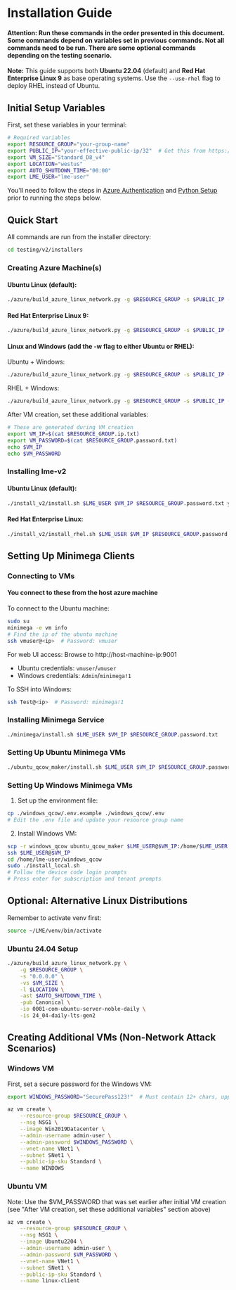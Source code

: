 # Installation Guide
#### Attention: Run these commands in the order presented in this document. Some commands depend on variables set in previous commands. Not all commands need to be run. There are some optional commands depending on the testing scenario.

**Note:** This guide supports both **Ubuntu 22.04** (default) and **Red Hat Enterprise Linux 9** as base operating systems. Use the `--use-rhel` flag to deploy RHEL instead of Ubuntu.

## Initial Setup Variables
First, set these variables in your terminal:

```bash
# Required variables
export RESOURCE_GROUP="your-group-name"
export PUBLIC_IP="your-effective-public-ip/32"  # Get this from https://www.whatismyip.com/
export VM_SIZE="Standard_D8_v4"
export LOCATION="westus"
export AUTO_SHUTDOWN_TIME="00:00"
export LME_USER="lme-user"
```

You'll need to follow the steps in [Azure Authentication](/testing/v2/installers/azure/build_azure_linux_network.md#authentication) and 
[Python Setup](/testing/v2/installers/azure/build_azure_linux_network.md#setup) prior to running the steps below.

## Quick Start
All commands are run from the installer directory:

```bash
cd testing/v2/installers
```

### Creating Azure Machine(s)

#### Ubuntu Linux (default):
```bash
./azure/build_azure_linux_network.py -g $RESOURCE_GROUP -s $PUBLIC_IP -vs $VM_SIZE -l $LOCATION -ast $AUTO_SHUTDOWN_TIME
```

#### Red Hat Enterprise Linux 9:
```bash
./azure/build_azure_linux_network.py -g $RESOURCE_GROUP -s $PUBLIC_IP -vs $VM_SIZE -l $LOCATION -ast $AUTO_SHUTDOWN_TIME --use-rhel
```

#### Linux and Windows (add the -w flag to either Ubuntu or RHEL):
Ubuntu + Windows:
```bash
./azure/build_azure_linux_network.py -g $RESOURCE_GROUP -s $PUBLIC_IP -vs $VM_SIZE -l $LOCATION -ast $AUTO_SHUTDOWN_TIME -w
```

RHEL + Windows:
```bash
./azure/build_azure_linux_network.py -g $RESOURCE_GROUP -s $PUBLIC_IP -vs $VM_SIZE -l $LOCATION -ast $AUTO_SHUTDOWN_TIME --use-rhel -w
```

After VM creation, set these additional variables:
```bash
# These are generated during VM creation
export VM_IP=$(cat $RESOURCE_GROUP.ip.txt)
export VM_PASSWORD=$(cat $RESOURCE_GROUP.password.txt)
echo $VM_IP
echo $VM_PASSWORD
```

### Installing lme-v2

#### Ubuntu Linux (default):
```bash
./install_v2/install.sh $LME_USER $VM_IP $RESOURCE_GROUP.password.txt your-branch-name 
```

#### Red Hat Enterprise Linux:
```bash
./install_v2/install_rhel.sh $LME_USER $VM_IP $RESOURCE_GROUP.password.txt your-branch-name 
```

## Setting Up Minimega Clients

### Connecting to VMs

#### You connect to these from the host azure machine

To connect to the Ubuntu machine:
```bash
sudo su
minimega -e vm info
# Find the ip of the ubuntu machine
ssh vmuser@<ip>  # Password: vmuser
```

For web UI access: Browse to http://host-machine-ip:9001
- Ubuntu credentials: `vmuser`/`vmuser`
- Windows credentials: `Admin`/`minimega!1`

To SSH into Windows:
```bash
ssh Test@<ip>  # Password: minimega!1
```

### Installing Minimega Service
```bash
./minimega/install.sh $LME_USER $VM_IP $RESOURCE_GROUP.password.txt
```

### Setting Up Ubuntu Minimega VMs
```bash
./ubuntu_qcow_maker/install.sh $LME_USER $VM_IP $RESOURCE_GROUP.password.txt
```

### Setting Up Windows Minimega VMs
1. Set up the environment file:
```bash
cp ./windows_qcow/.env.example ./windows_qcow/.env
# Edit the .env file and update your resource group name
```

2. Install Windows VM:
```bash
scp -r windows_qcow ubuntu_qcow_maker $LME_USER@$VM_IP:/home/$LME_USER
ssh $LME_USER@$VM_IP 
cd /home/lme-user/windows_qcow
sudo ./install_local.sh
# Follow the device code login prompts
# Press enter for subscription and tenant prompts
```

## Optional: Alternative Linux Distributions

Remember to activate venv first:
```bash
source ~/LME/venv/bin/activate
```

### Ubuntu 24.04 Setup
```bash
./azure/build_azure_linux_network.py \
    -g $RESOURCE_GROUP \
    -s "0.0.0.0" \
    -vs $VM_SIZE \
    -l $LOCATION \
    -ast $AUTO_SHUTDOWN_TIME \
    -pub Canonical \
    -io 0001-com-ubuntu-server-noble-daily \
    -is 24_04-daily-lts-gen2
```


## Creating Additional VMs (Non-Network Attack Scenarios)

### Windows VM
First, set a secure password for the Windows VM:
```bash
export WINDOWS_PASSWORD="SecurePass123!"  # Must contain 12+ chars, uppercase, lowercase, numbers, and symbols
```
```bash
az vm create \
    --resource-group $RESOURCE_GROUP \
    --nsg NSG1 \
    --image Win2019Datacenter \
    --admin-username admin-user \
    --admin-password $WINDOWS_PASSWORD \
    --vnet-name VNet1 \
    --subnet SNet1 \
    --public-ip-sku Standard \
    --name WINDOWS
```

### Ubuntu VM
Note: Use the $VM_PASSWORD that was set earlier after initial VM creation (see "After VM creation, set these additional variables" section above)
```bash
az vm create \
    --resource-group $RESOURCE_GROUP \
    --nsg NSG1 \
    --image Ubuntu2204 \
    --admin-username admin-user \
    --admin-password $VM_PASSWORD \
    --vnet-name VNet1 \
    --subnet SNet1 \
    --public-ip-sku Standard \
    --name linux-client
```